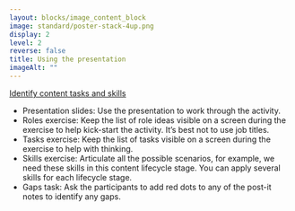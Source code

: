 ```yaml
---
layout: blocks/image_content_block
image: standard/poster-stack-4up.png
display: 2
level: 2
reverse: false
title: Using the presentation
imageAlt: ""
---
```

[Identify content tasks and skills]()

- Presentation slides: Use the presentation to work through the activity.
- Roles exercise: Keep the list of role ideas visible on a screen during the exercise to help kick-start the activity. It’s best not to use job titles. 
- Tasks exercise: Keep the list of tasks visible on a screen during the exercise to help with thinking.
- Skills exercise: Articulate all the possible scenarios, for example, we need these skills in this content lifecycle stage. You can apply several skills for each lifecycle stage.
- Gaps task: Ask the participants to add red dots to any of the post-it notes to identify any gaps.
